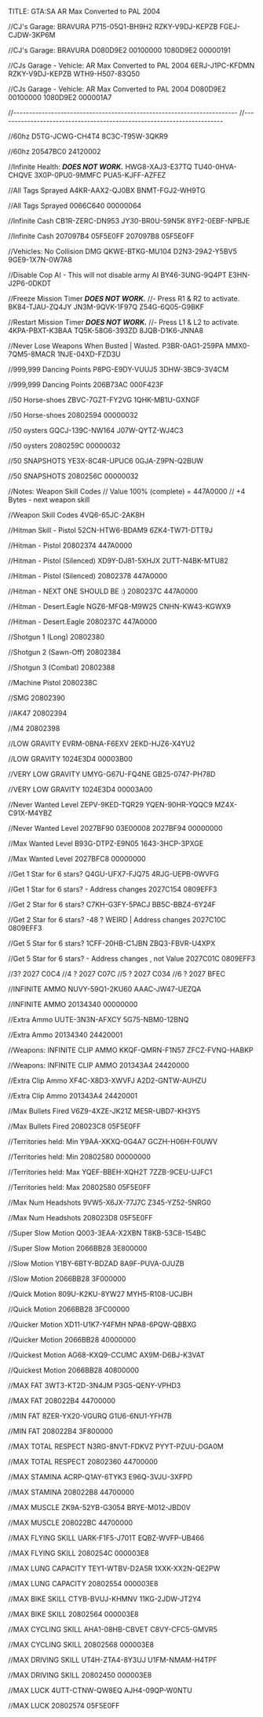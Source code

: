 TITLE:	GTA:SA AR Max Converted to PAL 2004


//CJ's Garage: BRAVURA
P715-05Q1-BH9H2
RZKY-V9DJ-KEPZB
FGEJ-CJDW-3KP6M

//CJ's Garage: BRAVURA
D080D9E2 00100000
1080D9E2 00000191

//CJs Garage - Vehicle: AR Max Converted to PAL 2004
6ERJ-J1PC-KFDMN
RZKY-V9DJ-KEPZB
WTH9-H507-83Q50

//CJs Garage - Vehicle: AR Max Converted to PAL 2004
D080D9E2 00100000
1080D9E2 000001A7


//-----------------------------------------------------------------------
//-----------------------------------------------------------------------

//60hz
D5TG-JCWG-CH4T4
8C3C-T95W-3QKR9

//60hz
20547BC0 24120002

//Infinite Health:	***DOES NOT WORK.***
HWG8-XAJ3-E37TQ
TU40-0HVA-CHQVE
3X0P-0PU0-9MMFC
PUA5-KJFF-AZFEZ

//All Tags Sprayed
A4KR-AAX2-QJ0BX
BNMT-FGJ2-WH9TG

//All Tags Sprayed
0066C640 00000064


//Infinite Cash
CB1R-ZERC-DN953
JY30-BR0U-59N5K
8YF2-0EBF-NPBJE

//Infinite Cash
207097B4 05F5E0FF
207097B8 05F5E0FF


//Vehicles: No Collision DMG
QKWE-BTKG-MU104
D2N3-29A2-Y5BV5
9GE9-1X7N-0W7A8

//Disable Cop AI		- This will not disable army AI
BY46-3UNG-9Q4PT
E3HN-J2P6-0DKDT

//Freeze Mission Timer 			***DOES NOT WORK.***
//- Press R1 & R2 to activate.
BK84-TJAU-ZQ4JY
JN3M-9QVK-1F97Q
Z54G-6Q05-G9BKF

//Restart Mission Timer 			***DOES NOT WORK.***
//- Press L1 & L2 to activate.
4KPA-PBXT-K3BAA
TQ5K-58G6-393ZD
8JQB-D1K6-JNNA8

//Never Lose Weapons When Busted | Wasted.
P3BR-0AG1-259PA
MMX0-7QM5-8MACR
1NJE-04XD-FZD3U

//999,999 Dancing Points
P8PG-E9DY-VUUJ5
3DHW-3BC9-3V4CM

//999,999 Dancing Points
206B73AC 000F423F

//50 Horse-shoes
ZBVC-7GZT-FY2VG
1QHK-MB1U-GXNGF

//50 Horse-shoes
20802594 00000032

//50 oysters
GQCJ-139C-NW164
J07W-QYTZ-WJ4C3

//50 oysters
2080259C 00000032

//50 SNAPSHOTS
YE3X-8C4R-UPUC6
0GJA-Z9PN-Q2BUW

//50 SNAPSHOTS
2080256C 00000032

//Notes: Weapon Skill Codes
// Value 100% (complete) = 447A0000
// +4 Bytes - next weapon skill

//Weapon Skill Codes
4VQ6-65JC-2AK8H

//Hitman Skill - Pistol
52CN-HTW6-BDAM9
6ZK4-TW71-DTT9J

//Hitman - Pistol
20802374 447A0000

//Hitman - Pistol (Silenced)
XD9Y-DJ81-5XHJX
2UTT-N4BK-MTU82

//Hitman - Pistol (Silenced)
20802378 447A0000

//Hitman - NEXT ONE SHOULD BE  :)
2080237C 447A0000

//Hitman - Desert.Eagle
NGZ6-MFQ8-M9W25
CNHN-KW43-KGWX9

//Hitman - Desert.Eagle
2080237C 447A0000

//Shotgun 1 (Long)
20802380

//Shotgun 2 (Sawn-Off)
20802384

//Shotgun 3 (Combat)
20802388

//Machine Pistol
2080238C

//SMG
20802390

//AK47
20802394

//M4
20802398

//LOW GRAVITY
EVRM-0BNA-F6EXV
2EKD-HJZ6-X4YU2

//LOW GRAVITY
1024E3D4 00003B00

//VERY LOW GRAVITY
UMYG-G67U-FQ4NE
GB25-0747-PH78D

//VERY LOW GRAVITY
1024E3D4 00003A00

//Never Wanted Level
ZEPV-9KED-TQR29
YQEN-90HR-YQQC9
MZ4X-C91X-M4YBZ

//Never Wanted Level
2027BF90 03E00008
2027BF94 00000000

//Max Wanted Level
B93G-DTPZ-E9N05
1643-3HCP-3PXGE

//Max Wanted Level
2027BFC8 00000000

//Get 1 Star for 6 stars?
Q4GU-UFX7-FJQ75
4RJG-UEPB-0WVFG

//Get 1 Star for 6 stars?		- Address changes
2027C154 0809EFF3

//Get 2 Star for 6 stars?
C7KH-G3FY-5PACJ
BB5C-BBZ4-6Y24F

//Get 2 Star for 6 stars?		-48 ? WEIRD | Address changes
2027C10C 0809EFF3

//Get 5 Star for 6 stars?
1CFF-20HB-C1JBN
ZBQ3-FBVR-U4XPX

//Get 5 Star for 6 stars?		- Address changes , not Value
2027C01C 0809EFF3


//3?
2027 C0C4
//4 ?
2027 C07C
//5 ?
2027 C034
//6 ?
2027 BFEC

//INFINITE AMMO
NUVY-59Q1-2KU60
AAAC-JW47-UEZQA

//INFINITE AMMO
20134340 00000000

//Extra Ammo
UUTE-3N3N-AFXCY
5G75-NBM0-12BNQ

//Extra Ammo
20134340 24420001

//Weapons: INFINITE CLIP AMMO
KKQF-QMRN-F1N57
ZFCZ-FVNQ-HABKP

//Weapons: INFINITE CLIP AMMO
201343A4 24420000

//Extra Clip Ammo
XF4C-X8D3-XWVFJ
A2D2-GNTW-AUHZU

//Extra Clip Ammo
201343A4 24420001

//Max Bullets Fired
V6Z9-4XZE-JK21Z
ME5R-UBD7-KH3Y5

//Max Bullets Fired
208023C8 05F5E0FF

//Territories held: Min
Y9AA-XKXQ-0G4A7
GCZH-H06H-F0UWV

//Territories held: Min
20802580 00000000

//Territories held: Max
YQEF-BBEH-XQH2T
7ZZB-9CEU-UJFC1

//Territories held: Max
20802580 05F5E0FF

//Max Num Headshots
9VW5-X6JX-77J7C
Z345-YZ52-5NRG0

//Max Num Headshots
208023D8 05F5E0FF

//Super Slow Motion
Q003-3EAA-X2XBN
T8KB-53C8-154BC

//Super Slow Motion
2066BB28 3E800000

//Slow Motion
Y1BY-6BTY-BDZAD
8A9F-PUVA-0JUZB

//Slow Motion
2066BB28 3F000000

//Quick Motion
809U-K2KU-8YW27
MYH5-R108-UCJBH

//Quick Motion
2066BB28 3FC00000

//Quicker Motion
XD11-U1K7-Y4FMH
NPA8-6PQW-QBBXG

//Quicker Motion
2066BB28 40000000

//Quickest Motion
AG68-KXQ9-CCUMC
AX9M-D6BJ-K3VAT

//Quickest Motion
2066BB28 40800000

//MAX FAT
3WT3-KT2D-3N4JM
P3G5-QENY-VPHD3

//MAX FAT
208022B4 44700000

//MIN FAT
8ZER-YX20-VGURQ
G1U6-6NU1-YFH7B

//MIN FAT
208022B4 3F800000

//MAX TOTAL RESPECT
N3RG-8NVT-FDKVZ
PYYT-PZUU-DGA0M

//MAX TOTAL RESPECT
20802360 44700000

//MAX  STAMINA
ACRP-Q1AY-6TYK3
E96Q-3VJU-3XFPD

//MAX  STAMINA
208022B8 44700000

//MAX  MUSCLE
ZK9A-52YB-G3054
BRYE-M012-JBD0V

//MAX  MUSCLE
208022BC 44700000

//MAX  FLYING SKILL
UARK-F1F5-J701T
EQBZ-WVFP-UB466

//MAX  FLYING SKILL
2080254C 000003E8

//MAX LUNG CAPACITY
TEY1-WTBV-D2A5R
1XXK-XX2N-QE2PW

//MAX LUNG CAPACITY
20802554 000003E8

//MAX  BIKE SKILL
CTYB-BVUJ-KHMNV
11KG-2JDW-JT2Y4

//MAX  BIKE SKILL
20802564 000003E8

//MAX  CYCLING SKILL
AHA1-08HB-CBVET
C8VY-CFC5-GMVR5

//MAX  CYCLING SKILL
20802568 000003E8

//MAX  DRIVING SKILL
UT4H-ZTA4-8Y3UJ
U1FM-NMAM-H4TPF

//MAX  DRIVING SKILL
20802450 000003E8

//MAX LUCK
4UTT-CTNW-QW8EQ
AJH4-09QP-W0NTU

//MAX LUCK
20802574 05F5E0FF
